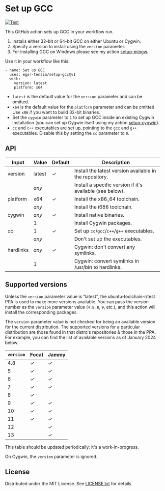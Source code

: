 Set up GCC
==========

[![Test](https://github.com/LRGH/setup-gcc/actions/workflows/test.yml/badge.svg)](https://github.com/LRGH/setup-gcc/actions/workflows/test.yml)

This GitHub action sets up GCC in your workflow run.

1. Installs either 32-bit or 64-bit GCC on either Ubuntu or Cygwin.
2. Specify a version to install using the `version` parameter.
3. For installing GCC on Windows please see my action [setup-mingw].

[setup-mingw]: https://github.com/egor-tensin/setup-mingw

Use it in your workflow like this:

    - name: Set up GCC
      uses: egor-tensin/setup-gcc@v1
      with:
        version: latest
        platform: x64

* `latest` is the default value for the `version` parameter and can be omitted.
* `x64` is the default value for the `platform` parameter and can be omitted.
Use `x86` if you want to build 32-bit binaries.
* Set the `cygwin` parameter to `1` to set up GCC inside an existing Cygwin
installation (you can set up Cygwin itself using my action [setup-cygwin]).
* `cc` and `c++` executables are set up, pointing to the `gcc` and `g++`
executables.
Disable this by setting the `cc` parameter to `0`.

[setup-cygwin]: https://github.com/egor-tensin/setup-cygwin

API
---

| Input     | Value   | Default | Description
| --------- | ------- | ------- | -----------
| version   | latest  | ✓       | Install the latest version available in the repository.
|           | *any*   |         | Install a specific version if it's available (see below).
| platform  | x64     | ✓       | Install the x86_64 toolchain.
|           | *any*   |         | Install the i686 toolchain.
| cygwin    | *any*   | ✓       | Install native binaries.
|           | 1       |         | Install Cygwin packages.
| cc        | 1       | ✓       | Set up `cc`/`gcc`/`c++`/`g++` executables.
|           | *any*   |         | Don't set up the executables.
| hardlinks | *any*   | ✓       | Cygwin: don't convert any symlinks.
|           | 1       |         | Cygwin: convert symlinks in /usr/bin to hardlinks.

Supported versions
------------------

Unless the `version` parameter value is "latest", the ubuntu-toolchain-r/test
PPA is used to make more versions available.
You can pass the version number as the `version` parameter value (`4.8`, `8`,
`9`, etc.), and this action will install the corresponding packages.

The `version` parameter value is not checked for being an available version for
the current distribution.
The supported versions for a particular distribution are those found in that
distro's repositories & those in the PPA.
For example, you can find the list of available versions as of January 2024
below.

| `version` |  Focal | Jammy
| --------- |  ----- | -----
| 4.8       |  ✓     | ✓
| 5         |  ✓     | ✓
| 6         |  ✓     | ✓
| 7         |  ✓     | ✓
| 8         |  ✓     |
| 9         |  ✓     | ✓
| 10        |  ✓     | ✓
| 11        |  ✓     | ✓
| 12        |        | ✓
| 13        |        | ✓

This table should be updated periodically; it's a work-in-progress.

On Cygwin, the `version` parameter is ignored.

License
-------

Distributed under the MIT License.
See [LICENSE.txt] for details.

[LICENSE.txt]: LICENSE.txt
